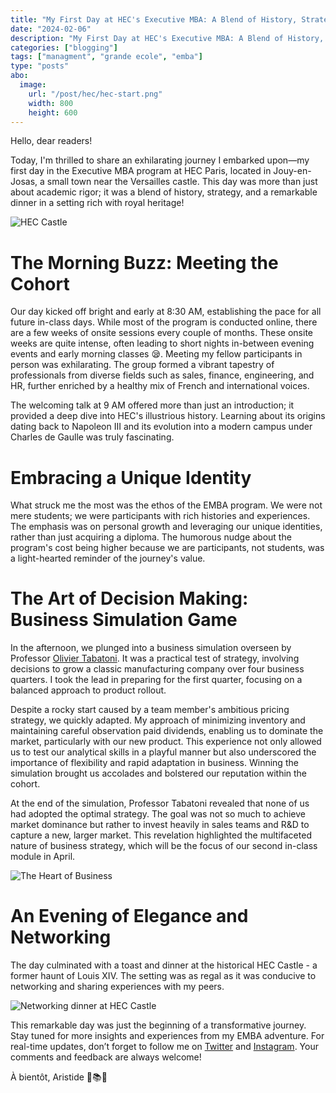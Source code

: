 ```yaml
---
title: "My First Day at HEC's Executive MBA: A Blend of History, Strategy, and Networking"
date: "2024-02-06"
description: "My First Day at HEC's Executive MBA: A Blend of History, Strategy, and Networking"
categories: ["blogging"]
tags: ["managment", "grande ecole", "emba"]
type: "posts"
abo:
  image:
    url: "/post/hec/hec-start.png"
    width: 800
    height: 600
---
```


Hello, dear readers!

Today, I'm thrilled to share an exhilarating journey I embarked upon—my first day in the Executive MBA program at HEC Paris, located in Jouy-en-Josas, a small town near the Versailles castle. This day was more than just about academic rigor; it was a blend of history, strategy, and a remarkable dinner in a setting rich with royal heritage!

![HEC Castle](/post/hec/castle.jpeg#center)

# The Morning Buzz: Meeting the Cohort

Our day kicked off bright and early at 8:30 AM, establishing the pace for all future in-class days. While most of the program is conducted online, there are a few weeks of onsite sessions every couple of months. These onsite weeks are quite intense, often leading to short nights in-between evening events and early morning classes :sleepy:. Meeting my fellow participants in person was exhilarating. The group formed a vibrant tapestry of professionals from diverse fields such as sales, finance, engineering, and HR, further enriched by a healthy mix of French and international voices.

The welcoming talk at 9 AM offered more than just an introduction; it provided a deep dive into HEC's illustrious history. Learning about its origins dating back to Napoleon III and its evolution into a modern campus under Charles de Gaulle was truly fascinating.

# Embracing a Unique Identity

What struck me the most was the ethos of the EMBA program. We were not mere students; we were participants with rich histories and experiences. The emphasis was on personal growth and leveraging our unique identities, rather than just acquiring a diploma. The humorous nudge about the program's cost being higher because we are participants, not students, was a light-hearted reminder of the journey's value.

# The Art of Decision Making: Business Simulation Game

In the afternoon, we plunged into a business simulation overseen by Professor [Olivier Tabatoni](http://www.oliviertabatoni.com/). It was a practical test of strategy, involving decisions to grow a classic manufacturing company over four business quarters. I took the lead in preparing for the first quarter, focusing on a balanced approach to product rollout.

Despite a rocky start caused by a team member's ambitious pricing strategy, we quickly adapted. My approach of minimizing inventory and maintaining careful observation paid dividends, enabling us to dominate the market, particularly with our new product. This experience not only allowed us to test our analytical skills in a playful manner but also underscored the importance of flexibility and rapid adaptation in business. Winning the simulation brought us accolades and bolstered our reputation within the cohort.

At the end of the simulation, Professor Tabatoni revealed that none of us had adopted the optimal strategy. The goal was not so much to achieve market dominance but rather to invest heavily in sales teams and R&D to capture a new, larger market. This revelation highlighted the multifaceted nature of business strategy, which will be the focus of our second in-class module in April.

![The Heart of Business](/post/hec/book.png#center 'My team received an extra book from Hubert Joly, the former CEO of Best Buy and an HEC graduate, for winning the game. By the end of this first module, I had almost received one book per day.')

# An Evening of Elegance and Networking

The day culminated with a toast and dinner at the historical HEC Castle - a former haunt of Louis XIV. The setting was as regal as it was conducive to networking and sharing experiences with my peers.

![Networking dinner at HEC Castle](/post/hec/dinner.jpeg#center 'HEC castle’s dining room')

This remarkable day was just the beginning of a transformative journey. Stay tuned for more insights and experiences from my EMBA adventure. For real-time updates, don’t forget to follow me on [Twitter](https://twitter.com/ArisvdZ) and [Instagram](https://www.instagram.com/arisbcollection/). Your comments and feedback are always welcome!

À bientôt, Aristide 🌟📚🌐

